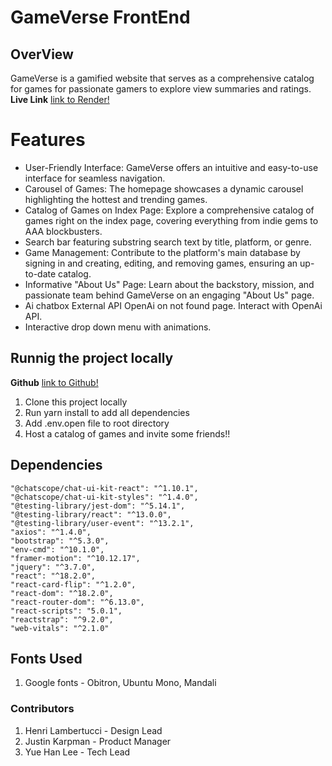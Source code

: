 # GameVerse FrontEnd
## OverView
GameVerse is a gamified website that serves as a comprehensive catalog for games for passionate gamers to explore view summaries and ratings.
**Live Link** [link to Render!](https://gameversefront.onrender.com/)

# Features
- User-Friendly Interface: GameVerse offers an intuitive and easy-to-use interface for seamless navigation.
- Carousel of Games: The homepage showcases a dynamic carousel highlighting the hottest and trending games.
- Catalog of Games on Index Page: Explore a comprehensive catalog of games right on the index page, covering everything from indie gems to AAA blockbusters.
- Search bar featuring substring search text by title, platform, or genre.
- Game Management: Contribute to the platform's main database by signing in and creating, editing, and removing games, ensuring an up-to-date catalog.
- Informative "About Us" Page: Learn about the backstory, mission, and passionate team behind GameVerse on an engaging "About Us" page.
- Ai chatbox External API OpenAi on not found page. Interact with OpenAi API.
- Interactive drop down menu with animations.

## Runnig the project locally

**Github**
[link to Github!](https://github.com/Yuhje-Gaming/gameverse-frontend)
1.  Clone this project locally
2.  Run yarn install to add all dependencies
3.  Add .env.open file to root directory
4.  Host a catalog of games and invite some friends!!

## Dependencies ##
    "@chatscope/chat-ui-kit-react": "^1.10.1",
    "@chatscope/chat-ui-kit-styles": "^1.4.0",
    "@testing-library/jest-dom": "^5.14.1",
    "@testing-library/react": "^13.0.0",
    "@testing-library/user-event": "^13.2.1",
    "axios": "^1.4.0",
    "bootstrap": "^5.3.0",
    "env-cmd": "^10.1.0",
    "framer-motion": "^10.12.17",
    "jquery": "^3.7.0",
    "react": "^18.2.0",
    "react-card-flip": "^1.2.0",
    "react-dom": "^18.2.0",
    "react-router-dom": "^6.13.0",
    "react-scripts": "5.0.1",
    "reactstrap": "^9.2.0",
    "web-vitals": "^2.1.0"

## Fonts Used ##
1. Google fonts - Obitron, Ubuntu Mono, Mandali

### Contributors
1.  Henri Lambertucci - Design Lead
2.  Justin Karpman - Product Manager
3.  Yue Han Lee - Tech Lead